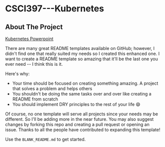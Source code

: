 # CSCI397---Kubernetes
## About The Project


[Kubernetes Powerpoint](https://mailwlu-my.sharepoint.com/:p:/g/personal/salernoj22_mail_wlu_edu/EUrAtiXdEjFPuQPV5_qkA7kBhmCV3xcH2zHrNC1X9ql-Hg?e=3pqvTW)

There are many great README templates available on GitHub; however, I didn't find one that really suited my needs so I created this enhanced one. I want to create a README template so amazing that it'll be the last one you ever need -- I think this is it.

Here's why:
* Your time should be focused on creating something amazing. A project that solves a problem and helps others
* You shouldn't be doing the same tasks over and over like creating a README from scratch
* You should implement DRY principles to the rest of your life :smile:

Of course, no one template will serve all projects since your needs may be different. So I'll be adding more in the near future. You may also suggest changes by forking this repo and creating a pull request or opening an issue. Thanks to all the people have contributed to expanding this template!

Use the `BLANK_README.md` to get started.
